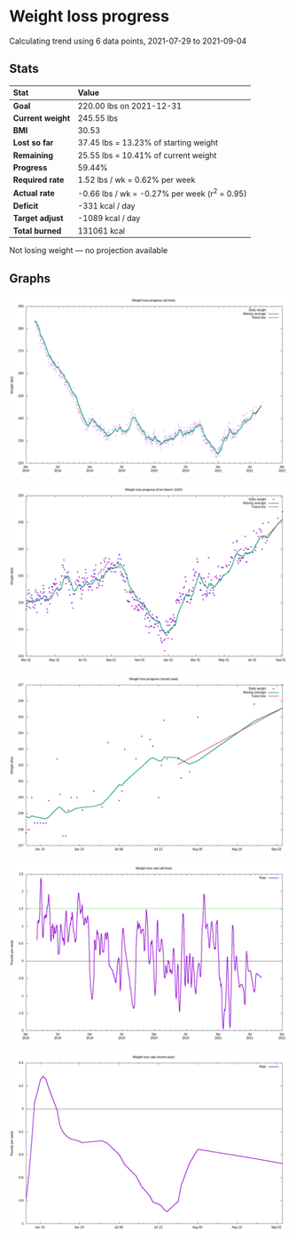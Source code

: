 # Weight loss progress

Calculating trend using 6 data points, 2021-07-29 to 2021-09-04

## Stats

Stat|Value
:-|:-
**Goal**|220.00 lbs on 2021-12-31
**Current weight**|245.55 lbs
**BMI**|30.53
**Lost so far**|37.45 lbs = 13.23% of starting weight
**Remaining**|25.55 lbs = 10.41% of current  weight
**Progress**|59.44%
**Required rate**|1.52 lbs / wk = 0.62% per week
**Actual rate**|-0.66 lbs / wk = -0.27% per week  (r<sup>2</sup> = 0.95)
**Deficit**|-331 kcal / day
**Target adjust**|-1089 kcal / day
**Total burned**|131061 kcal

Not losing weight &mdash; no projection available

## Graphs

![](weight-graph-alltime.png)

![](weight-graph-covid.png)

![](weight-graph-recent.png)

![](rate-graph-alltime.png)

![](rate-graph-recent.png)
